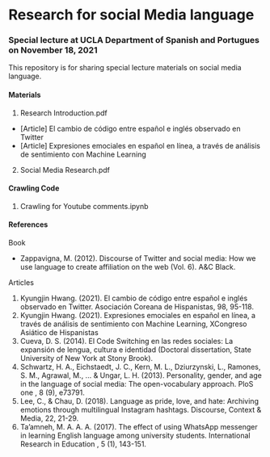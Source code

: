 # Research for social Media language 
### Special lecture at UCLA Department of Spanish and Portugues on November 18, 2021

This repository is for sharing special lecture materials on social media language.


#### Materials
1. Research Introduction.pdf
* [Article] El cambio de código entre español e inglés observado en Twitter
* [Article] Expresiones emociales en español en línea, a través de análisis de sentimiento con Machine Learning

2. Social Media Research.pdf

#### Crawling Code
1. Crawling for Youtube comments.ipynb

#### References
Book 
* Zappavigna, M. (2012). Discourse of Twitter and social media: How we use language to create affiliation on the web (Vol. 6). A&C Black.

Articles
1. Kyungjin Hwang. (2021). El cambio de código entre español e inglés observado en Twitter. Asociación Coreana de Hispanistas, 98, 95-118.
2. Kyungjin Hwang. (2021). Expresiones emociales en español en línea, a través de análisis de sentimiento con Machine Learning, XCongreso Asiático de Hispanistas
3. Cueva, D. S. (2014). El Code Switching en las redes sociales: La expansión de lengua, cultura e identidad (Doctoral dissertation, State
University of New York at Stony Brook).
4. Schwartz, H. A., Eichstaedt, J. C., Kern, M. L., Dziurzynski, L., Ramones, S. M., Agrawal, M., ... & Ungar, L. H. (2013). Personality, gender,
and age in the language of social media: The open-vocabulary approach. PloS one , 8 (9), e73791.
5. Lee, C., & Chau, D. (2018). Language as pride, love, and hate: Archiving emotions through multilingual Instagram hashtags. Discourse,
Context & Media, 22, 21-29.
6. Ta’amneh, M. A. A. A. (2017). The effect of using WhatsApp messenger in learning English language among university
students. International Research in Education , 5 (1), 143-151.
